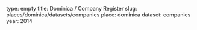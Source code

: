 type: empty
title: Dominica / Company Register
slug: places/dominica/datasets/companies
place: dominica
dataset: companies
year: 2014
